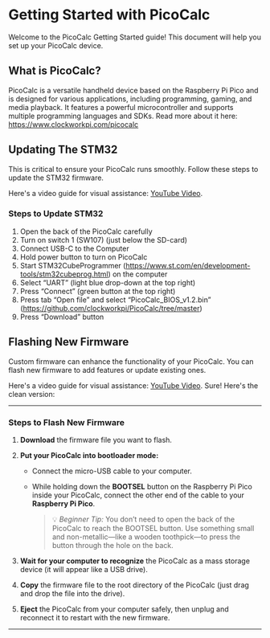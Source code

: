 # Getting Started with PicoCalc 
Welcome to the PicoCalc Getting Started guide! This document will help you set up your PicoCalc device.

## What is PicoCalc?
PicoCalc is a versatile handheld device based on the Raspberry Pi Pico and is designed for various applications, including programming, gaming, and media playback. It features a powerful microcontroller and supports multiple programming languages and SDKs. Read more about it here: https://www.clockworkpi.com/picocalc

## Updating The STM32
This is critical to ensure your PicoCalc runs smoothly. Follow these steps to update the STM32 firmware.

Here's a video guide for visual assistance: [YouTube Video](https://www.youtube.com/watch?v=zD3XbYQG6cM&pp=ygUIamJsYW5rZWQ%3D).

### Steps to Update STM32
1. Open the back of the PicoCalc carefully
2. Turn on switch 1 (SW107) (just below the SD-card)
3. Connect USB-C to the Computer
4. Hold power button to turn on PicoCalc
5. Start STM32CubeProgrammer (https://www.st.com/en/development-tools/stm32cubeprog.html) on the computer
6. Select “UART” (light blue drop-down at the top right)
7. Press “Connect” (green button at the top right)
8. Press tab “Open file” and select “PicoCalc_BIOS_v1.2.bin” (https://github.com/clockworkpi/PicoCalc/tree/master)
9. Press “Download” button

## Flashing New Firmware
Custom firmware can enhance the functionality of your PicoCalc. You can flash new firmware to add features or update existing ones.

Here's a video guide for visual assistance: [YouTube Video](https://www.youtube.com/watch?v=O-EXSRHOsfQ&pp=ygUIamJsYW5rZWQ%3D).
Sure! Here's the clean version:

---

### Steps to Flash New Firmware

1. **Download** the firmware file you want to flash.

2. **Put your PicoCalc into bootloader mode:**

   * Connect the micro-USB cable to your computer.
   * While holding down the **BOOTSEL** button on the Raspberry Pi Pico inside your PicoCalc, connect the other end of the cable to your **Raspberry Pi Pico**.

     > 💡 *Beginner Tip:* You don’t need to open the back of the PicoCalc to reach the BOOTSEL button. Use something small and non-metallic—like a wooden toothpick—to press the button through the hole on the back.

3. **Wait for your computer to recognize** the PicoCalc as a mass storage device (it will appear like a USB drive).

4. **Copy** the firmware file to the root directory of the PicoCalc (just drag and drop the file into the drive).

5. **Eject** the PicoCalc from your computer safely, then unplug and reconnect it to restart with the new firmware.

---
